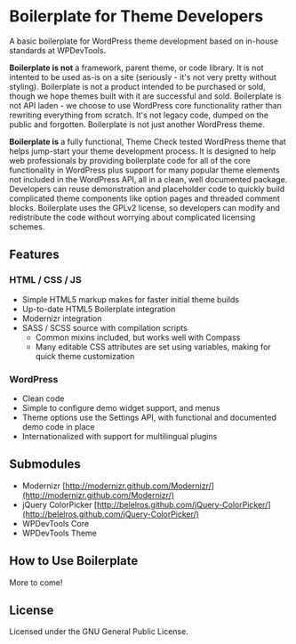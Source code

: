 # Boilerplate for Theme Developers

A basic boilerplate for WordPress theme development based on in-house standards at WPDevTools.

**Boilerplate is not** a framework, parent theme, or code library.  It is not intented to be used as-is on a site (seriously - it's not very pretty without styling).  Boilerplate is not a product intended to be purchased or sold, though we hope themes built with it are successful and sold.  Boilerplate is not API laden - we choose to use WordPress core functionality rather than rewriting everything from scratch.  It's not legacy code, dumped on the public and forgotten.  Boilerplate is not just another WordPress theme. 

**Boilerplate is** a fully functional, Theme Check tested WordPress theme that helps jump-start your theme development process.  It is designed to help web professionals by providing boilerplate code for all of the core functionality in WordPress plus support for many popular theme elements not included in the WordPress API, all in a clean, well documented package.  Developers can reuse demonstration and placeholder code to quickly build complicated theme components like option pages and threaded comment blocks.  Boilerplate uses the GPLv2 license, so developers can modify and redistribute the code without worrying about complicated licensing schemes.

## Features

### HTML / CSS / JS
* Simple HTML5 markup makes for faster initial theme builds
* Up-to-date HTML5 Boilerplate integration
* Modernizr integration
* SASS / SCSS source with compilation scripts
    * Common mixins included, but works well with Compass
    * Many editable CSS attributes are set using variables, making for quick theme customization

### WordPress
* Clean code
* Simple to configure demo widget support, and menus
* Theme options use the Settings API, with functional and documented demo code in place
* Internationalized with support for multilingual plugins

## Submodules
* Modernizr [http://modernizr.github.com/Modernizr/](http://modernizr.github.com/Modernizr/)
* jQuery ColorPicker [http://belelros.github.com/jQuery-ColorPicker/](http://belelros.github.com/jQuery-ColorPicker/)
* WPDevTools Core
* WPDevTools Theme

## How to Use Boilerplate

More to come!

## License

Licensed under the GNU General Public License.